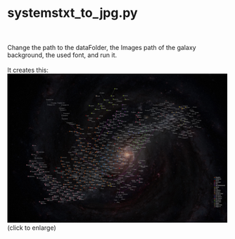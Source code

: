 # systemstxt_to_jpg.py
<br>
<br>
Change the path to the dataFolder, the Images path of the galaxy background, the used font, and run it.<br>
<br>
It creates this:<br>
<a href="pillow.jpg"><img src='pillow.jpg' width='500'></a>
(click to enlarge)